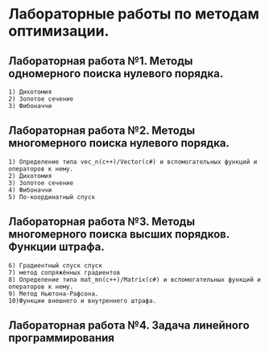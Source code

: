 
# Лабораторные работы по методам оптимизации.

## Лабораторная работа №1. Методы одномерного поиска нулевого порядка.

	1) Дихотомия
	2) Золотое сечение
	3) Фибоначчи

## Лабораторная работа №2. Методы многомерного поиска нулевого порядка.

	1) Определение типа vec_n(c++)/Vector(c#) и вспомогательных функций и операторов к нему.
	2) Дихотомия
	3) Золотое сечение
	4) Фибоначчи
	5) По-координатный спуск
 
## Лабораторная работа №3. Методы многомерного поиска высших порядков. Функции штрафа.

	6) Градиентный спуск спуск
	7) метод сопряжённых градиентов
	8) Определение типа mat_mn(c++)/Matrix(c#) и вспомогательных функций и операторов к нему.
	9) Метод Ньютона-Рафсона.
	10)Функции внешнего и внутреннего штрафа.
 
## Лабораторная работа №4. Задача линейного программирования
